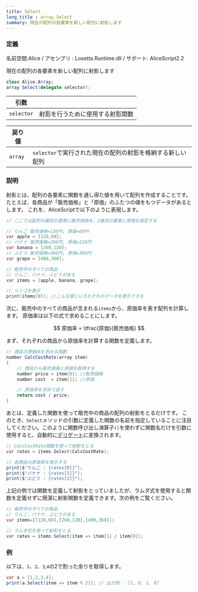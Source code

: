 ```yaml
---
title: Select
long_title : array.Select
summary: 現在の配列の各要素を新しい配列に射影します
---
```

### 定義
名前空間:Alice / アセンブリ : Losetta.Runtime.dll / サポート: AliceScript2.2

現在の配列の各要素を新しい配列に射影します

```cs title="AliceScript"
class Alice.Array;
array Select(delegate selector);
```

|引数| |
|-|-|
|`selector`|射影を行うために使用する射影関数|

|戻り値| |
|-|-|
|`array`|`selector`で実行された現在の配列の射影を格納する新しい配列|

### 説明
射影とは、配列の各要素に関数を通し得た値を用いて配列を作成することです。
たとえば、各商品が「販売価格」と「原価」のふたつの値をもつデータがあるとします。
これを、AliceScriptで以下のように表現します。

```cs title="AliceScript"
// ここでは配列の最初の要素に販売価格を、2番目の要素に原価を設定する

// りんご 販売価格=120円, 原価=60円
var apple = [120,60];
// バナナ 販売価格=260円, 原価=120円
var banana = [260,120];
// ぶどう 販売価格=480円, 原価=360円
var grape = [480,360];

// 販売中のすべての商品
// りんご、バナナ、ぶどうがある
var items = [apple, banana, grape];

// リンゴを表示
print(items[0]); //こんな感じにそれぞれのデータを表示できる
```

次に、販売中のすべての商品が含まれる`items`から、原価率を表す配列を計算します。
原価率は以下の式で求めることにします。

$$
原価率 = \tfrac{原価}{販売価格}
$$

まず、それぞれの商品から原価率を計算する関数を定義します。

```cs title="AliceScript"
// 商品の原価率を求める関数
number CalcCostRate(array item)
{
    // 商品から販売価格と原価を取得する
    number price = item[0]; //販売価格
    number cost  = item[1]; //原価

    // 原価率を求めて返す
    return cost / price;
}
```

あとは、定義した関数を使って販売中の商品の配列の射影をとるだけです。
このとき、`Select`メソッドの引数に定義した関数の名前を指定していることに注目してください。このように関数呼び出し演算子`()`を使わずに関数名だけを引数に使用すると、自動的に[デリゲート](../delegate/index.md)に変換されます。

```cs title="AliceScript"
// CalcCostRate関数を使って射影をとる
var rates = items.Select(CalcCostRate);

// 各商品の原価率を表示する
print($"りんご : {rates[0]}");
print($"バナナ : {rates[1]}");
print($"ぶどう : {rates[2]}");
```

上記の例では関数を定義して射影をとっていましたが、ラムダ式を使用すると関数を定義せずに簡潔に射影関数を定義できます。次の例をご覧ください。

```cs title="AliceScript"
// 販売中のすべての商品
// りんご、バナナ、ぶどうがある
var items=[[120,60],[260,120],[480,360]];

// ラムダ式を使って射影をとる
var rates = items.Select(item => item[1] / item[0]);
```

### 例
以下は、`1`、`2`、`3`,`4`の2で割った余りを取得します。

```cs title="AliceScript"
var a = [1,2,3,4];
print(a.Select(item => item % 2)); // 出力例 : [1, 0, 1, 0]
```
